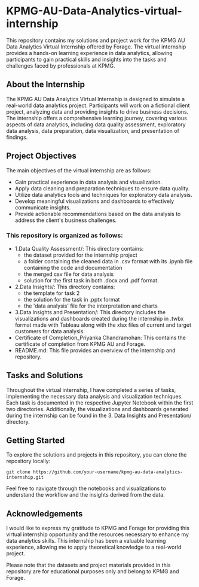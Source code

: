 # KPMG-AU-Data-Analytics-virtual-internship
This repository contains my solutions and project work for the KPMG AU Data Analytics Virtual Internship offered by Forage. The virtual internship provides a hands-on learning experience in data analytics, allowing participants to gain practical skills and insights into the tasks and challenges faced by professionals at KPMG.

## About the Internship
The KPMG AU Data Analytics Virtual Internship is designed to simulate a real-world data analytics project. Participants will work on a fictional client project, analyzing data and providing insights to drive business decisions. The internship offers a comprehensive learning journey, covering various aspects of data analytics, including data quality assessment, exploratory data analysis, data preparation, data visualization, and presentation of findings.

## Project Objectives
The main objectives of the virtual internship are as follows:
- Gain practical experience in data analysis and visualization.
- Apply data cleaning and preparation techniques to ensure data quality.
- Utilize data analytics tools and techniques for exploratory data analysis.
- Develop meaningful visualizations and dashboards to effectively communicate insights.
- Provide actionable recommendations based on the data analysis to address the client's business challenges.

### This repository is organized as follows:
- 1.Data Quality Assessment/: This directory contains:
  - the dataset provided for the internship project
  - a folder containing the cleaned data in .csv format with its .ipynb file containing the code and documentation
  - the merged csv file for data analysis
  - solution for the first task in both .docx and .pdf format.
- 2.Data Insights/: This directory contains:
  - the template for task 2
  - the solution for the task in .pptx format
  - the 'data analysis' file for the interpretation and charts 
- 3.Data Insights and Presentation/: This directory includes the visualizations and dashboards created during the internship in .twbx format made with Tableau along with the xlsx files of current and target customers for data analysis.
- Certificate of Completion_Priyanka Chandramohan: This contains the certificate of completion from KPMG AU and Forage.
- README.md: This file provides an overview of the internship and repository.

## Tasks and Solutions
Throughout the virtual internship, I have completed a series of tasks, implementing the necessary data analysis and visualization techniques. Each task is documented in the respective Jupyter Notebook within the first two directories. Additionally, the visualizations and dashboards generated during the internship can be found in the 3. Data Insights and Presentation/ directory.

## Getting Started
To explore the solutions and projects in this repository, you can clone the repository locally:

``git clone https://github.com/your-username/kpmg-au-data-analytics-internship.git``

Feel free to navigate through the notebooks and visualizations to understand the workflow and the insights derived from the data.

## Acknowledgements
I would like to express my gratitude to KPMG and Forage for providing this virtual internship opportunity and the resources necessary to enhance my data analytics skills. This internship has been a valuable learning experience, allowing me to apply theoretical knowledge to a real-world project.

Please note that the datasets and project materials provided in this repository are for educational purposes only and belong to KPMG and Forage.

